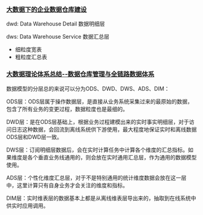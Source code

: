 ### [大数据下的企业数据仓库建设](https://yq.aliyun.com/articles/238523)

dwd: Data Warehouse Detail 数据明细层

dws: Data Warehouse Service 数据汇总层
  * 细粒度宽表
  * 粗粒度汇总表


### [大数据理论体系总结--数据仓库管理与全链路数据体系](http://baijiahao.baidu.com/s?id=1604957560836060094&wfr=spider&for=pc)

  数据模型的分层总的来说可以分为ODS、DWD、DWS、ADS、DIM：

  ODS层：ODS层属于操作数据层，是直接从业务系统采集过来的最原始的数据，包含了所有业务的变更过程，数据粒度也是最细的。

  DWD层：是在ODS层基础上，根据业务过程建模出来的实时事实明细层，对于访问日志这种数据，会回流到离线系统供下游使用，最大程度地保证实时和离线数据ODS层和DWD层一致。

  DWS层：订阅明细层数据后，会在实时计算任务中计算各个维度的汇总指标。如果维度是各个垂直业务线通用的，则会放在实时通用汇总层，作为通用的数据模型使用。

  ADS层：个性化维度汇总层，对于不是特别通用的统计维度数据会放在这一层中，这里计算只有自身业务才会关注的维度和指标。

  DIM层：实时维表层的数据基本上都是从离线维表层导出来的，抽取到在线系统中供实时应用调用。
